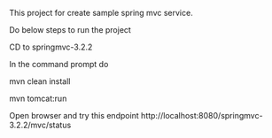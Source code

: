 This project for create sample spring mvc service.

Do below steps to run the project

CD to springmvc-3.2.2

In the command prompt do

mvn clean install

mvn tomcat:run

Open browser and try this endpoint http://localhost:8080/springmvc-3.2.2/mvc/status

